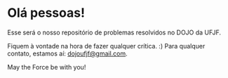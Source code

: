 # Olá pessoas! 
Esse será o nosso repositório de problemas resolvidos no DOJO da UFJF. 

Fiquem à vontade na hora de fazer qualquer crítica. :)
Para qualquer contato, estamos aí: dojoufjf@gmail.com.

May the Force be with you!
